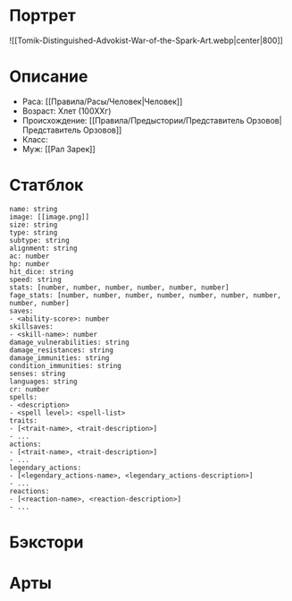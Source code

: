 # Портрет
![[Tomik-Distinguished-Advokist-War-of-the-Spark-Art.webp|center|800]]
# Описание
* Раса: [[Правила/Расы/Человек|Человек]]
* Возраст: Xлет (100XXг)
* Происхождение: [[Правила/Предыстории/Представитель Орзовов|Представитель Орзовов]]
* Класс: 
* Муж: [[Рал Зарек]]
# Статблок
```statblock  
name: string  
image: [[image.png]]
size: string  
type: string  
subtype: string  
alignment: string  
ac: number  
hp: number  
hit_dice: string  
speed: string  
stats: [number, number, number, number, number, number]  
fage_stats: [number, number, number, number, number, number, number, number, number]  
saves:  
- <ability-score>: number  
skillsaves:  
- <skill-name>: number  
damage_vulnerabilities: string  
damage_resistances: string  
damage_immunities: string  
condition_immunities: string  
senses: string  
languages: string  
cr: number  
spells:  
- <description>  
- <spell level>: <spell-list>  
traits:  
- [<trait-name>, <trait-description>]  
- ...  
actions:  
- [<trait-name>, <trait-description>]  
- ...  
legendary_actions:  
- [<legendary_actions-name>, <legendary_actions-description>]  
- ...  
reactions:  
- [<reaction-name>, <reaction-description>]  
- ...  
```

# Бэкстори

# Арты
